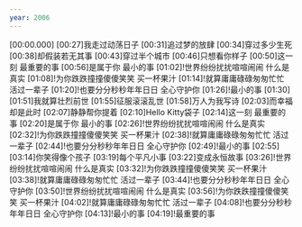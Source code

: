```yaml
---
year: 2006
---
```

[00:00.000]
[00:27]我走过动荡日子
[00:31]追过梦的放肆
[00:34]穿过多少生死
[00:38]却假装若无其事
[00:43]穿过半个城市
[00:46]只想看你样子
[00:50]这一刻 最重要的事
[00:56]是属于你 最小的事
[01:02]!世界纷纷扰扰喧喧闹闹 什么是真实
[01:08]!为你跌跌撞撞傻傻笑笑 买一杯果汁
[01:14]!就算庸庸碌碌匆匆忙忙 活过一辈子
[01:20]!也要分分秒秒年年日日 全心守护你
[01:26]!最小的事
[01:30]
[01:51]我就算壮烈前世
[01:55]征服滚滚乱世
[01:58]万人为我写诗
[02:03]而幸福却是此时
[02:07]静静帮你提着
[02:10]Hello Kitty袋子
[02:14]这一刻 最重要的事
[02:20]是属于你 最小的事
[02:26]!世界纷纷扰扰喧喧闹闹 什么是真实
[02:32]!为你跌跌撞撞傻傻笑笑 买一杯果汁
[02:38]!就算庸庸碌碌匆匆忙忙 活过一辈子
[02:44]!也要分分秒秒年年日日 全心守护你
[02:49]!最小的事
[02:55]
[03:14]你笑得像个孩子
[03:19]每个平凡小事
[03:22]变成永恒故事
[03:26]!世界纷纷扰扰喧喧闹闹 什么是真实
[03:32]!为你跌跌撞撞傻傻笑笑 买一杯果汁
[03:38]!就算庸庸碌碌匆匆忙忙 活过一辈子
[03:44]!也要分分秒秒年年日日 全心守护你
[03:50]!世界纷纷扰扰喧喧闹闹 什么是真实
[03:56]!为你跌跌撞撞傻傻笑笑 买一杯果汁
[04:02]!就算庸庸碌碌匆匆忙忙 活过一辈子
[04:08]!也要分分秒秒年年日日 全心守护你
[04:13]!最小的事
[04:19]!最重要的事
